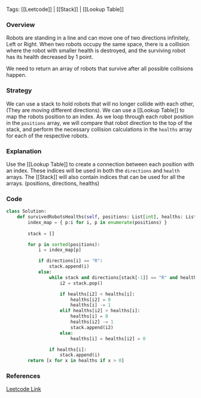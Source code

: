 
Tags: [[Leetcode]] | [[Stack]] | [[Lookup Table]]


### Overview
Robots are standing in a line and can move one of two directions infinitely, Left or Right. When two robots occupy the same space, there is a collision where the robot with smaller health is destroyed, and the surviving robot has its health decreased by 1 point.

We need to return an array of robots that survive after all possible collisions happen.

### Strategy
We can use a stack to hold robots that will no longer collide with each other, (They are moving different directions). We can use a [[Lookup Table]] to map the robots position to an index. As we loop through each robot position in the `positions` array, we will compare that robot direction to the top of the stack, and perform the necessary collision calculations in the `healths` array for each of the respective robots.

### Explanation
Use the [[Lookup Table]] to create a connection between each position with an index. These indices will be used in both the `directions` and `health` arrays. The [[Stack]] will also contain indices that can be used for all the arrays. (positions, directions, healths)


### Code
```python
class Solution:
    def survivedRobotsHealths(self, positions: List[int], healths: List[int], directions: str) -> List[int]:
        index_map = { p:i for i, p in enumerate(positions) }
        
        stack = []

        for p in sorted(positions):
            i = index_map[p]

            if directions[i] == "R":
                stack.append(i)
            else:
                while stack and directions[stack[-1]] == "R" and healths[i]:
                    i2 = stack.pop()

                    if healths[i2] < healths[i]:
                        healths[i2] = 0
                        healths[i] -= 1
                    elif healths[i2] > healths[i]:
                        healths[i] = 0
                        healths[i2] -= 1
                        stack.append(i2)
                    else:
                        healths[i] = healths[i2] = 0

                if healths[i]:
                    stack.append(i)
        return [x for x in healths if x > 0]

```


### References
[Leetcode Link](https://leetcode.com/problems/robot-collisions/submissions/1319840986/?envType=daily-question&envId=2024-07-13)

